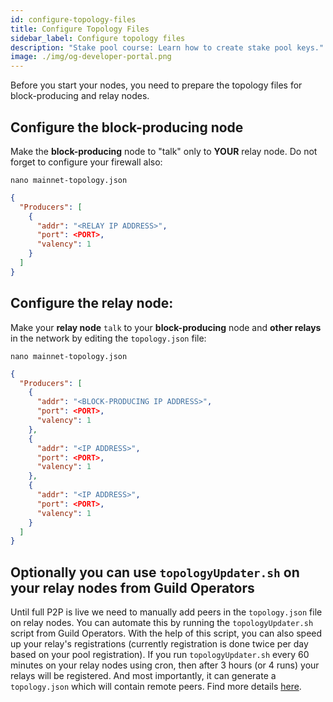 ```yaml
---
id: configure-topology-files
title: Configure Topology Files
sidebar_label: Configure topology files
description: "Stake pool course: Learn how to create stake pool keys."
image: ./img/og-developer-portal.png
---
```


Before you start your nodes, you need to prepare the topology files for block-producing and relay nodes.

## Configure the block-producing node

Make the __block-producing__ node to "talk" only to __YOUR__ relay node. Do not forget to configure your firewall also:

    nano mainnet-topology.json

```json
{
  "Producers": [
    {
      "addr": "<RELAY IP ADDRESS>",
      "port": <PORT>,
      "valency": 1
    }
  ]
}
```

## Configure the relay node:

Make your __relay node__ `talk` to your __block-producing__ node and __other relays__ in the network by editing the `topology.json` file:


    nano mainnet-topology.json

```json
{
  "Producers": [
    {
      "addr": "<BLOCK-PRODUCING IP ADDRESS>",
      "port": <PORT>,
      "valency": 1
    },
    {
      "addr": "<IP ADDRESS>",
      "port": <PORT>,
      "valency": 1
    },
    {
      "addr": "<IP ADDRESS>",
      "port": <PORT>,
      "valency": 1
    }
  ]
}
```

## Optionally you can use `topologyUpdater.sh` on your relay nodes from Guild Operators

Until full P2P is live we need to manually add peers in the `topology.json` file on relay nodes. You can automate this by running the `topologyUpdater.sh` script from Guild Operators. With the help of this script, you can also speed up your relay's registrations (currently registration is done twice per day based on your pool registration). If you run `topologyUpdater.sh` every 60 minutes on your relay nodes using cron, then after 3 hours (or 4 runs) your relays will be registered. And most importantly, it can generate a `topology.json` which will contain remote peers. Find more details [here](https://cardano-community.github.io/guild-operators/Scripts/topologyupdater/). 
